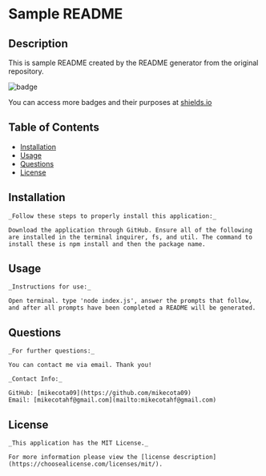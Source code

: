 # Sample README
  ## Description
  This is sample README created by the README generator from the original repository.

  ![badge](https://img.shields.io/badge/license-MITLicense-brightorange)

  You can access more badges and their purposes at [shields.io](https://shields.io)

  ## Table of Contents
  * [Installation](#installation)
  * [Usage](#usage)
  * [Questions](#questions)
  * [License](#license)
      
      
  ## Installation
      
    _Follow these steps to properly install this application:_

    Download the application through GitHub. Ensure all of the following are installed in the terminal inquirer, fs, and util. The command to install these is npm install and then the package name.
        
  ## Usage
    _Instructions for use:_

    Open terminal. type 'node index.js', answer the prompts that follow, and after all prompts have been completed a README will be generated.
        
  ## Questions
        
    _For further questions:_

    You can contact me via email. Thank you!
    
    _Contact Info:_
    
    GitHub: [mikecota09](https://github.com/mikecota09)
    Email: [mikecotahf@gmail.com](mailto:mikecotahf@gmail.com)
      
  ## License
        
    _This application has the MIT License._
        
    For more information please view the [license description](https://choosealicense.com/licenses/mit/).
    
    